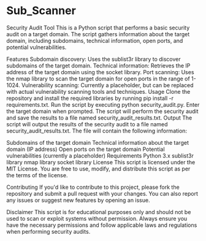 # Sub_Scanner

Security Audit Tool
This is a Python script that performs a basic security audit on a target domain. The script gathers information about the target domain, including subdomains, technical information, open ports, and potential vulnerabilities.

Features
Subdomain discovery: Uses the sublist3r library to discover subdomains of the target domain.
Technical information: Retrieves the IP address of the target domain using the socket library.
Port scanning: Uses the nmap library to scan the target domain for open ports in the range of 1-1024.
Vulnerability scanning: Currently a placeholder, but can be replaced with actual vulnerability scanning tools and techniques.
Usage
Clone the repository and install the required libraries by running pip install -r requirements.txt.
Run the script by executing python security_audit.py.
Enter the target domain when prompted.
The script will perform the security audit and save the results to a file named security_audit_results.txt.
Output
The script will output the results of the security audit to a file named security_audit_results.txt. The file will contain the following information:

Subdomains of the target domain
Technical information about the target domain (IP address)
Open ports on the target domain
Potential vulnerabilities (currently a placeholder)
Requirements
Python 3.x
sublist3r library
nmap library
socket library
License
This script is licensed under the MIT License. You are free to use, modify, and distribute this script as per the terms of the license.

Contributing
If you'd like to contribute to this project, please fork the repository and submit a pull request with your changes. You can also report any issues or suggest new features by opening an issue.

Disclaimer
This script is for educational purposes only and should not be used to scan or exploit systems without permission. Always ensure you have the necessary permissions and follow applicable laws and regulations when performing security audits.
